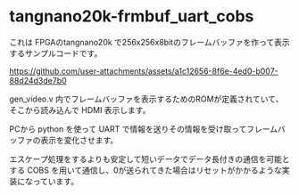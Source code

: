 # tangnano20k-frmbuf_uart_cobs

これは FPGAのtangnano20k で256x256x8bitのフレームバッファを作って表示するサンプルコードです。


https://github.com/user-attachments/assets/a1c12656-8f6e-4ed0-b007-88d24d3de7b0


gen_video.v 内でフレームバッファを表示するためのROMが定義されていて、そこから読み込んで HDMI 表示します。

PCから python を使って UART で情報を送りその情報を受け取ってフレームバッファの表示を変化させます。

エスケープ処理をするよりも安定して短いデータでデータ長付きの通信を可能とする COBS を用いて通信し、0が送られてきた場合はリセットがかかるような実装になっています。
